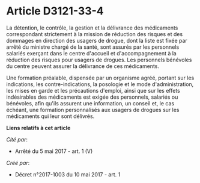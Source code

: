# Article D3121-33-4

La détention, le contrôle, la gestion et la délivrance des médicaments correspondant strictement à la mission de réduction
des risques et des dommages en direction des usagers de drogue, dont la liste est fixée par arrêté du ministre chargé de la
santé, sont assurés par les personnels salariés exerçant dans le centre d'accueil et d'accompagnement à la réduction des
risques pour usagers de drogues. Les personnels bénévoles du centre peuvent assurer la délivrance de ces médicaments.

Une formation préalable, dispensée par un organisme agréé, portant sur les indications, les contre-indications, la posologie
et le mode d'administration, les mises en garde et les précautions d'emploi, ainsi que sur les effets indésirables des
médicaments est exigée des personnels, salariés ou bénévoles, afin qu'ils assurent une information, un conseil et, le cas
échéant, une formation personnalisés aux usagers de drogues sur les médicaments qui leur sont délivrés.

**Liens relatifs à cet article**

_Cité par_:

  - Arrêté du 5 mai 2017 - art. 1 (V)

_Créé par_:

  - Décret n°2017-1003 du 10 mai 2017 - art. 1
